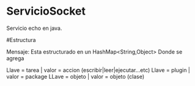 # ServicioSocket
Servicio echo en java.

#Estructura

Mensaje:
Esta estructurado en un HashMap<String,Object>
Donde se agrega

Llave = tarea  | valor = accion (escribir|leer|ejecutar...etc)
Llave = plugin | valor = package
LLave = objeto | valor = objeto (clase)

